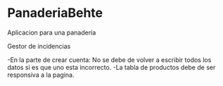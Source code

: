 # PanaderiaBehte
Aplicacion para una panaderia

Gestor de incidencias

-En la parte de crear cuenta: No se debe de volver a escribir todos los datos si es que uno esta incorrecto.
-La tabla de productos debe de ser responsiva a la pagina. 
